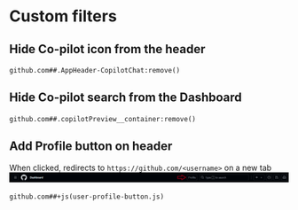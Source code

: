 # Custom filters

## Hide Co-pilot icon from the header

```
github.com##.AppHeader-CopilotChat:remove()
```

## Hide Co-pilot search from the Dashboard

```
github.com##.copilotPreview__container:remove()
```

## Add Profile button on header

When clicked, redirects to `https://github.com/<username>` on a new tab
![profile-button](./profile-button.png)

```
github.com##+js(user-profile-button.js)
```
